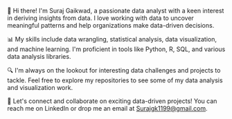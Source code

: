 👋 Hi there! I'm Suraj Gaikwad, a passionate data analyst with a keen interest in deriving insights from data. I love working with data to uncover meaningful patterns and help organizations make data-driven decisions.

📊 My skills include data wrangling, statistical analysis, data visualization, and machine learning. I'm proficient in tools like Python, R, SQL, and various data analysis libraries.

🔍 I'm always on the lookout for interesting data challenges and projects to tackle. Feel free to explore my repositories to see some of my data analysis and visualization work.

🌱 Let's connect and collaborate on exciting data-driven projects! You can reach me on LinkedIn or drop me an email at Surajgk1199@gmail.com.
